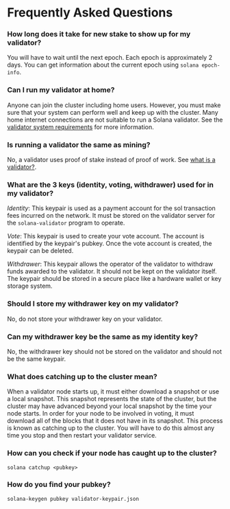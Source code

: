 # Frequently Asked Questions

### How long does it take for new stake to show up for my validator?

You will have to wait until the next epoch. Each epoch is approximately 2 days. You can get information about the current epoch using `solana epoch-info`.

### Can I run my validator at home?

Anyone can join the cluster including home users. However, you must make sure that your system can perform well and keep up with the cluster. Many home internet connections are not suitable to run a Solana validator.  See the [validator system requirements](https://docs.solana.com/running-validator/validator-reqs) for more information.

### Is running a validator the same as mining?

No, a validator uses proof of stake instead of proof of work.  See [what is a validator?](/solana-introduction/what-is-a-validator).

### What are the 3 keys (identity, voting, withdrawer) used for in my validator?

_Identity_: This keypair is used as a payment account for the sol transaction fees incurred on the network. It must be stored on the validator server for the `solana-validator` program to operate.

_Vote_: This keypair is used to create your vote account. The account is identified by the keypair's pubkey. Once the vote account is created, the keypair can be deleted.

_Withdrawer_: This keypair allows the operator of the validator to withdraw funds awarded to the validator. It should not be kept on the validator itself.  The keypair should be stored in a secure place like a hardware wallet or key storage system.

### Should I store my withdrawer key on my validator?

No, do not store your withdrawer key on your validator.

### Can my withdrawer key be the same as my identity key?

No, the withdrawer key should not be stored on the validator and should not be the same keypair.

### What does catching up to the cluster mean?

When a validator node starts up, it must either download a snapshot or use a local snapshot. This snapshot represents the state of the cluster, but the cluster may have advanced beyond your local snapshot by the time your node starts.  In order for your node to be involved in voting, it must download all of the blocks that it does not have in its snapshot. This process is known as catching up to the cluster.  You will have to do this almost any time you stop and then restart your validator service.

### How can you check if your node has caught up to the cluster?

`solana catchup <pubkey>`

### How do you find your pubkey?

`solana-keygen pubkey validator-keypair.json`
